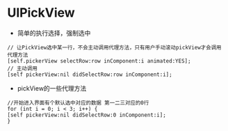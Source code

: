 
# UIPickView
- 简单的执行选择，强制选中
```objc
// 让PickView选中某一行，不会主动调用代理方法，只有用户手动滚动pickView才会调用代理方法
[self.pickerView selectRow:row inComponent:i animated:YES];
// 主动调用
[self pickerView:nil didSelectRow:row inComponent:i];
```
- pickView的一些代理方法

```objc
//开始进入界面有个默认选中对应的数据 第一二三对应的0行
for (int i = 0; i < 3; i++) {
[self pickerView:nil didSelectRow:0 inComponent:i];
}
```